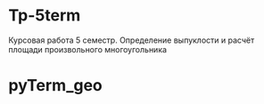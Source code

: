 # Tp-5term
Курсовая работа 5 семестр. Определение выпуклости и расчёт площади произвольного многоугольника
# pyTerm_geo
